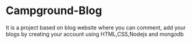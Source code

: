 # Campground-Blog
It is  a project based on blog website where you can comment, add your blogs by creating your account using HTML,CSS,Nodejs and mongodb
